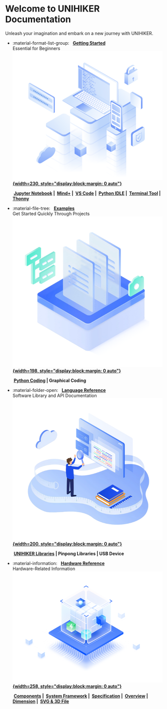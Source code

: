 # **Welcome to UNIHIKER Documentation**
Unleash your imagination and embark on a new journey with UNIHIKER.
   

<div class="grid cards" markdown>

-   :material-format-list-group: &nbsp; __[Getting Started][start]__  
      Essential for Beginners
    &nbsp;__[![image.png](assets/images/started.png){width=230, style="display:block;margin: 0 auto"}][start]__

    __&nbsp;[Jupyter Notebook][jupyter] |&nbsp; [Mind+][mind+] |&nbsp; [VS Code][vscode] |&nbsp;  [Python IDLE][python] |&nbsp; [Terminal Tool][ssh] |&nbsp; [Thonny][thonny]__  



-   :material-file-tree: &nbsp; __[Examples][examples]__  
      Get Started Quickly Through Projects
    &nbsp;__[![image.png](assets/images/examples.png){width=198, style="display:block;margin: 0 auto"}][examples]__  


    __&nbsp;[Python Coding][python-coding] | Graphical Coding__




-   :material-folder-open: &nbsp; __[Language Reference][unihiker-libraries]__  
      Software Library and API Documentation
    &nbsp;__[![image.png](assets/images/language.png){width=200, style="display:block;margin: 0 auto"}][unihiker-libraries]__    

    __&nbsp;[UNIHIKER Libraries][unihiker-libraries] | Pinpong Libraries | USB Device__



-   :material-information: &nbsp; __[Hardware Reference][hardware]__  
      Hardware-Related Information
    &nbsp;__[![image.png](assets/images/hardware.png){width=258, style="display:block;margin: 0 auto"}][hardware]__  

    __&nbsp;[Components][components] |&nbsp; [System Framework][system-framework] |&nbsp; [Specification][specification] |&nbsp;  [Overview][overview] |&nbsp; [Dimension][dimension] |&nbsp; [SVG & 3D File][3dfile]__





</div>

  [start]: wiki/GettingStarted/get-started.md
  [examples]: wiki/Examples/PythonCodingExamples/BasicExamples/examples_py_hellounihiker.md
  [hardware]: wiki/HardwareReference/hardware_reference_introduction.md
  [jupyter]: wiki/GettingStarted/gettingstarted_jupyternotebook.md
  [mind+]: wiki/GettingStarted/gettingstarted_mind+.md
  [python]: wiki/GettingStarted/gettingstarted_python_idle.md
  [thonny]: wiki/GettingStarted/gettingstarted_thonny.md
  [ssh]: wiki/GettingStarted/gettingstarted_ssh.md
  [vscode]: wiki/GettingStarted/gettingstarted_vscode.md

  [python-coding]: wiki/Examples/PythonCodingExamples/BasicExamples/examples_py_hellounihiker.md


  [unihiker-libraries]: wiki/LanguageReference/Part1UNIHIKER/ScreenDisplay/reference_unihiker_draw_text.md


  [components]: wiki/HardwareReference/hardware_reference_onboard_components.md
  [system-framework]: wiki/HardwareReference/hardware_reference_unihiker_system_framework.md
  [specification]: wiki/HardwareReference/hardware_reference_specification.md
  [overview]: wiki/HardwareReference/hardware_reference_board_overview.md
  [dimension]: wiki/HardwareReference/hardware_reference_dimension.md
  [3dfile]: wiki/HardwareReference/hardware_reference_svg_3d_file.md









